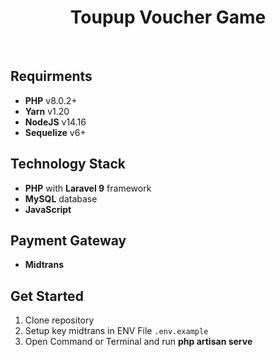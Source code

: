 <h1 align="center">
  Toupup Voucher Game
</h1>

<br>

## Requirments

-   **PHP** v8.0.2+
-   **Yarn** v1.20
-   **NodeJS** v14.16
-   **Sequelize** v6+

## Technology Stack

-   **PHP** with **Laravel 9** framework
-   **MySQL** database
-   **JavaScript**

## Payment Gateway

-   **Midtrans**

## Get Started

1. Clone repository
2. Setup key midtrans in ENV File `.env.example`
3. Open Command or Terminal and run **php artisan serve**
